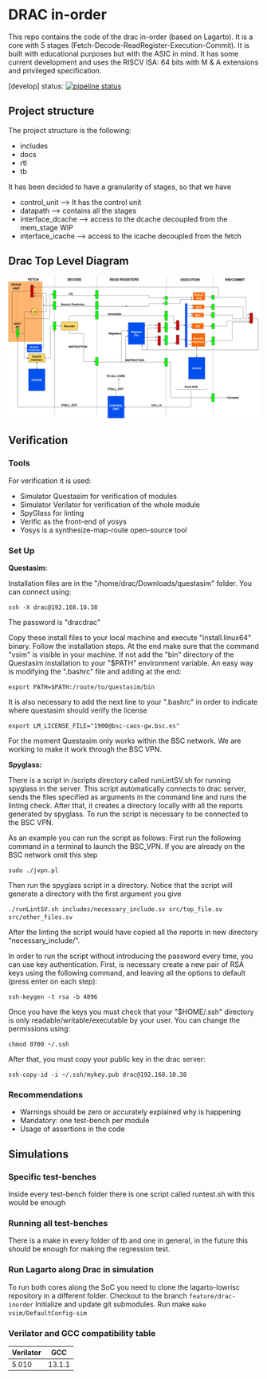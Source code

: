 # DRAC in-order

This repo contains the code of the drac in-order (based on Lagarto). It is a core with 5 stages (Fetch-Decode-ReadRegister-Execution-Commit). It is built with educational purposes but with the ASIC in mind. It has some current development and uses the RISCV ISA: 64 bits with M & A extensions and privileged specification.

[develop] status: [![pipeline status](https://repo.hca.bsc.es/gitlab/lagarto/drac-inorder/badges/develop/pipeline.svg)](https://repo.hca.bsc.es/gitlab/lagarto/drac-inorder/commits/develop)

## Project structure

The project structure is the following:

* includes
* docs
* rtl
* tb

It has been decided to have a granularity of stages, so that we have

* control_unit --> It has the control unit
* datapath --> contains all the stages
* interface_dcache --> access to the dcache decoupled from the mem_stage WIP
* interface_icache --> access to the icache decoupled from the fetch

## Drac Top Level Diagram

![drac top level diagram](/rtl/datapath/doc/Drac-top-level-diagram.png)

## Verification

### Tools

For verification it is used:

* Simulator Questasim for verification of modules
* Simulator Verilator for verification of the whole module
* SpyGlass for linting
* Verific as the front-end of yosys
* Yosys is a synthesize-map-route open-source tool

### Set Up

**Questasim:**

Installation files are in the "/home/drac/Downloads/questasim" folder. You can connect using:

```
ssh -X drac@192.168.10.38
```

The password is "dracdrac"

Copy these install files to your local machine and execute "install.linux64" binary. Follow the installation steps. At the end make sure that the command "vsim" is visible in your machine. If not add the "bin" directory of the Questasim installation to your "$PATH" environment variable. An easy way is modifying the ".bashrc" file and adding at the end:

```
export PATH=$PATH:/route/to/questasim/bin
```

It is also necessary to add the next line to your ".bashrc" in order to indicate where questasim should verify the license

```
export LM_LICENSE_FILE="1900@bsc-caos-gw.bsc.es"
```

For the moment Questasim only works within the BSC network. We are working to make it work through the BSC VPN.

**Spyglass:**

There is a script in /scripts directory called runLintSV.sh for running spyglass in the server. This script automatically connects to drac server, sends the files specified as arguments in the command line and runs the linting check. After that, it creates a directory locally with all the reports generated by spyglass. To run the script is necessary to be connected to the BSC VPN.

As an example you can run the script as follows:
First run the following command in a terminal to launch the BSC_VPN. If you are already on the BSC network omit this step

```
sudo ./jvpn.pl
```

Then run the spyglass script in a directory. Notice that the script will generate a directory with the first argument you give

```
./runLintSV.sh includes/necessary_include.sv src/top_file.sv src/other_files.sv
```

After the linting the script would have copied all the reports in new directory "necessary_include/".

In order to run the script without introducing the password every time, you can use key authentication. First, is necessary create a new pair of RSA keys using the following command, and leaving all the options to default (press enter on each step):

```
ssh-keygen -t rsa -b 4096
```

Once you have the keys you must check that your "$HOME/.ssh" directory is only readable/writable/executable by your user. You can change the permissions using:

```
chmod 0700 ~/.ssh
```

After that, you must copy your public key in the drac server:

```
ssh-copy-id -i ~/.ssh/mykey.pub drac@192.168.10.38
```

### Recommendations

* Warnings should be zero or accurately explained why is happening
* Mandatory: one test-bench per module
* Usage of assertions in the code

## Simulations

### Specific test-benches

Inside every test-bench folder there is one script called runtest.sh with this would be enough

### Running all test-benches

There is a make in every folder of tb and one in general, in the future this should be enough for making the regression test.

### Run Lagarto along Drac in simulation

To run both cores along the SoC you need to clone the lagarto-lowrisc repository in a different folder.
Checkout to the branch ```feature/drac-inorder```
Initialize and update git submodules.
Run make ```make vsim/DefaultConfig-sim```

### Verilator and GCC compatibility table

| Verilator | GCC    |
|-----------|--------|
| 5.010     | 13.1.1 |